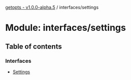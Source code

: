 [getopts - v1.0.0-alpha.5](../README.md) / interfaces/settings

# Module: interfaces/settings

## Table of contents

### Interfaces

- [Settings](../interfaces/interfaces_settings.settings.md)
